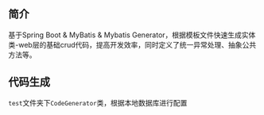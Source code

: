 ## 简介
基于Spring Boot & MyBatis & Mybatis Generator，根据模板文件快速生成实体类-web层的基础crud代码，提高开发效率，同时定义了统一异常处理、抽象公共方法等。

## 代码生成
`test`文件夹下`CodeGenerator`类，根据本地数据库进行配置

